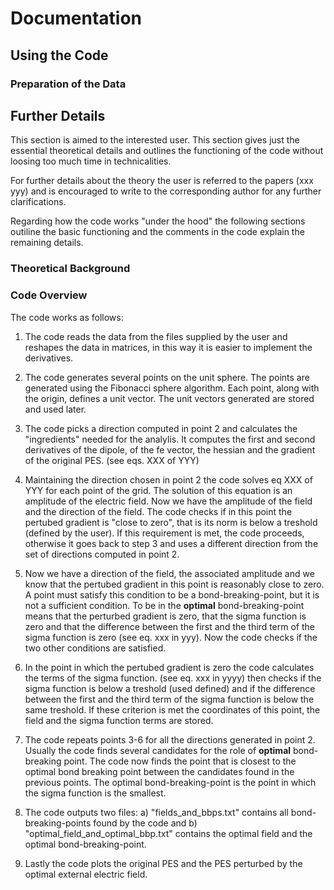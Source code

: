 # Documentation

## Using the Code

### Preparation of the Data


## Further Details

This section is aimed to the interested user. This section gives just the essential theoretical details and outlines the functioning of the code without loosing too much time in technicalities.

For further details about the theory the user is referred to the papers (xxx yyy) and is encouraged to write to the corresponding author for any further clarifications.  

Regarding how the code works "under the hood" the following sections outiline the basic functioning and the comments in the code explain the remaining details.

### Theoretical Background
 
### Code Overview 
 The code works as follows:
 
1) The code reads the data from the files supplied by the user and reshapes the data in matrices, in this way it is easier to implement the derivatives.    

2) The code generates several points on the unit sphere. The points are generated using the Fibonacci sphere algorithm. Each point, along with the origin, defines a unit vector. The unit vectors generated are stored and used later.

3) The code picks a direction computed in point 2 and calculates the "ingredients" needed for the analylis.  It computes the first and second derivatives of the dipole, of the fe vector, the hessian and the gradient of the original PES. (see eqs. XXX of YYY)

4) Maintaining the direction chosen in point 2 the code solves eq XXX of YYY for each point of the grid. The solution of this equation is an amplitude of the electric field. Now we have the amplitude of the field and the direction of the field. The code checks if in this point the pertubed gradient is "close to zero", that is its norm is below a treshold (defined by the user). If this requirement is met, the code proceeds, otherwise it goes back to step 3 and uses a different direction from the set of directions computed in point 2.

5) Now we have a direction of the field, the associated amplitude and we know that the pertubed gradient in this point is reasonably close to zero. A point must satisfy this condition to be a bond-breaking-point, but it is not a sufficient condition. To be in the **optimal** bond-breaking-point means that the perturbed gradient is zero, that the sigma function is zero and that the difference between the first and the third term of the sigma function is zero (see eq. xxx in yyy). Now the code checks if the two other conditions are satisfied. 

6) In the point in which the pertubed gradient is zero the code calculates the terms of the sigma function. (see eq. xxx in yyyy) then checks if the sigma function is below a treshold (used defined) and if the difference between the first and the third term of the sigma function is below the same treshold. If these criterion is met the coordinates of this point, the field and the sigma function terms are stored.

7) The code repeats points 3-6 for all the directions generated in point 2. Usually the code finds several candidates for the role of **optimal** bond-breaking point. The code now finds the point that is closest to the optimal bond breaking point between the candidates found in the previous points. The optimal bond-breaking-point is the point in which the sigma function is the smallest.

8) The code outputs two files: a) "fields_and_bbps.txt" contains all bond-breaking-points found by the code and b) "optimal_field_and_optimal_bbp.txt" contains the optimal field and the optimal bond-breaking-point.

9) Lastly the code plots the original PES and the PES perturbed by the optimal external electric field.



